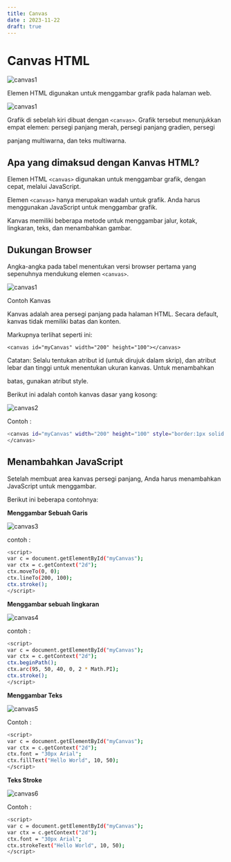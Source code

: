 ```yaml
---
title: Canvas
date : 2023-11-22
draft: true
---
```


# Canvas HTML

![canvas1](https://github.com/uin-unit/docs-html/blob/main/images/canvas1.png)

Elemen HTML <canvas> digunakan untuk menggambar grafik pada halaman web.

![canvas1](https://github.com/uin-unit/docs-html/blob/main/images/canvas1.png)

Grafik di sebelah kiri dibuat dengan `<canvas>`. Grafik tersebut menunjukkan empat elemen: persegi panjang merah, persegi panjang gradien, persegi 

panjang multiwarna, dan teks multiwarna.

## Apa yang dimaksud dengan Kanvas HTML?

Elemen HTML `<canvas>` digunakan untuk menggambar grafik, dengan cepat, melalui JavaScript.

Elemen `<canvas>` hanya merupakan wadah untuk grafik. Anda harus menggunakan JavaScript untuk menggambar grafik.

Kanvas memiliki beberapa metode untuk menggambar jalur, kotak, lingkaran, teks, dan menambahkan gambar.

## Dukungan Browser

Angka-angka pada tabel menentukan versi browser pertama yang sepenuhnya mendukung elemen `<canvas>`.

![canvas1](https://github.com/uin-unit/docs-html/blob/main/images/audio1.png)

Contoh Kanvas

Kanvas adalah area persegi panjang pada halaman HTML. Secara default, kanvas tidak memiliki batas dan konten.

Markupnya terlihat seperti ini:

`<canvas id="myCanvas" width="200" height="100"></canvas>`

Catatan: Selalu tentukan atribut id (untuk dirujuk dalam skrip), dan atribut lebar dan tinggi untuk menentukan ukuran kanvas. Untuk menambahkan 

batas, gunakan atribut style.

Berikut ini adalah contoh kanvas dasar yang kosong:

![canvas2](https://github.com/uin-unit/docs-html/blob/main/images/canvas2.png)

Contoh :

```sh
<canvas id="myCanvas" width="200" height="100" style="border:1px solid #000000;">
</canvas>
```

## Menambahkan JavaScript

Setelah membuat area kanvas persegi panjang, Anda harus menambahkan JavaScript untuk menggambar.

Berikut ini beberapa contohnya:

**Menggambar Sebuah Garis**

![canvas3](https://github.com/uin-unit/docs-html/blob/main/images/canvas3.png)

contoh : 
```sh
<script>
var c = document.getElementById("myCanvas");
var ctx = c.getContext("2d");
ctx.moveTo(0, 0);
ctx.lineTo(200, 100);
ctx.stroke();
</script>
```

**Menggambar sebuah lingkaran**

![canvas4](https://github.com/uin-unit/docs-html/blob/main/images/canvas4.png)

contoh : 
```sh
<script>
var c = document.getElementById("myCanvas");
var ctx = c.getContext("2d");
ctx.beginPath();
ctx.arc(95, 50, 40, 0, 2 * Math.PI);
ctx.stroke();
</script>
```

**Menggambar Teks**

![canvas5](https://github.com/uin-unit/docs-html/blob/main/images/canvas5.png)

Contoh : 
```sh
<script>
var c = document.getElementById("myCanvas");
var ctx = c.getContext("2d");
ctx.font = "30px Arial";
ctx.fillText("Hello World", 10, 50);
</script>
```

**Teks Stroke**

![canvas6](https://github.com/uin-unit/docs-html/blob/main/images/canvas6.png)

Contoh : 
```sh
<script>
var c = document.getElementById("myCanvas");
var ctx = c.getContext("2d");
ctx.font = "30px Arial";
ctx.strokeText("Hello World", 10, 50);
</script>
```

